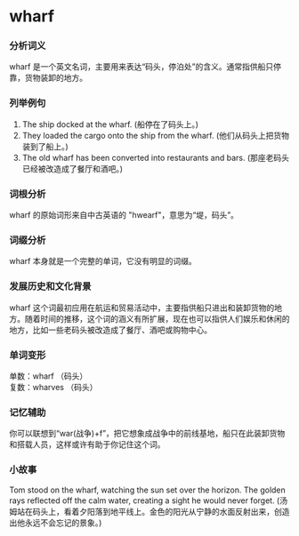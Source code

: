 # wharf

### 分析词义

  

wharf 是一个英文名词，主要用来表达“码头，停泊处”的含义。通常指供船只停靠，货物装卸的地方。

  

### 列举例句

  

1.  The ship docked at the wharf. (船停在了码头上。)
2.  They loaded the cargo onto the ship from the wharf. (他们从码头上把货物装到了船上。)
3.  The old wharf has been converted into restaurants and bars. (那座老码头已经被改造成了餐厅和酒吧。)

  

### 词根分析

  

wharf 的原始词形来自中古英语的 "hwearf"，意思为“堤，码头”。

  

### 词缀分析

  

wharf 本身就是一个完整的单词，它没有明显的词缀。

  

### 发展历史和文化背景

  

wharf 这个词最初应用在航运和贸易活动中，主要指供船只进出和装卸货物的地方。随着时间的推移，这个词的涵义有所扩展，现在也可以指供人们娱乐和休闲的地方，比如一些老码头被改造成了餐厅、酒吧或购物中心。

  

### 单词变形

  

单数：wharf （码头）  
复数：wharves （码头）

  

### 记忆辅助

  

你可以联想到“war(战争)+f”，把它想象成战争中的前线基地，船只在此装卸货物和搭载人员，这样或许有助于你记住这个词。

  

### 小故事

  

Tom stood on the wharf, watching the sun set over the horizon. The golden rays reflected off the calm water, creating a sight he would never forget. (汤姆站在码头上，看着夕阳落到地平线上。金色的阳光从宁静的水面反射出来，创造出他永远不会忘记的景象。)
